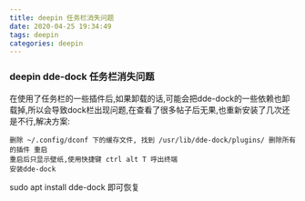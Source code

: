 ```yaml
---
title: deepin 任务栏消失问题
date: 2020-04-25 19:34:49
tags: deepin
categories: deepin
---
```

### deepin dde-dock 任务栏消失问题
在使用了任务栏的一些插件后,如果卸载的话,可能会把dde-dock的一些依赖也卸载掉,所以会导致dock栏出现问题,在查看了很多帖子后无果,也重新安装了几次还是不行,解决方案: 
```
删除 ~/.config/dconf 下的缓存文件, 找到 /usr/lib/dde-dock/plugins/ 删除所有的插件 重启
重启后只显示壁纸,使用快捷键 ctrl alt T 呼出终端
安装dde-dock
```
<!--more-->
sudo apt install dde-dock
即可恢复



